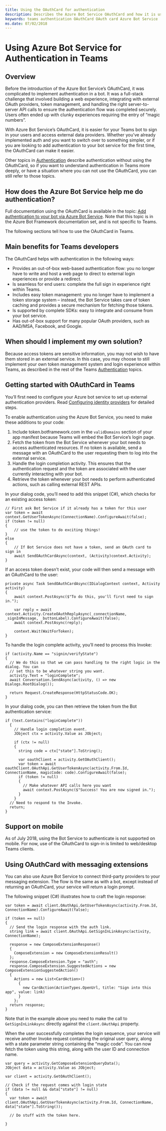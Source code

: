 ```yaml
---
title: Using the OAuthCard for authentication
description: Describes the Azure Bot Service OAuthCard and how it is used for authentication
keywords: teams authentication OAuthCard OAuth card Azure Bot Service
ms.date: 07/02/2018
---
```

# Using Azure Bot Service for Authentication in Teams

## Overview

Before the introduction of the Azure Bot Service’s OAuthCard, it was complicated to implement authentication in a bot. It was a full-stack challenge that involved building a web experience, integrating with external OAuth providers, token management, and handling the right server-to-server API calls to ensure the authentication flow was completed securely. Users often ended up with clunky experiences requiring the entry of “magic numbers”.

With Azure Bot Service’s OAuthCard, it is easier for your Teams bot to sign in your users and access external data providers. Whether you’ve already implemented auth and you want to switch over to something simpler, or if you are looking to add authentication to your bot service for the first time, the OAuthCard can make it easier.

Other topics in [Authentication](~/concepts/authentication/authentication) describe authentication without using the OAuthCard, so if you want to understand authentication in Teams more deeply, or have a situation where you can not use the OAuthCard, you can still refer to those topics.

## How does the Azure Bot Service help me do authentication?

Full documentation using the OAuthCard is available in the topic: [Add authentication to your bot via Azure Bot Service](https://docs.microsoft.com/en-us/azure/bot-service/bot-builder-tutorial-authentication?view=azure-bot-service-3.0). Note that this topic is in the Azure Bot Framework documentation set, and is not specific to Teams.

The following sections tell how to use the OAuthCard in Teams.

## Main benefits for Teams developers

The OAuthCard helps with authentication in the following ways:

* Provides an out-of-box web-based authentication flow: you no longer have to write and host a web page to direct to external login experiences or provide a redirect.
* Is seamless for end users: complete the full sign in experience right within Teams.
* Includes easy token management: you no longer have to implement a token storage system – instead, the Bot Service takes care of token caching and provides a secure mechanism for fetching those tokens.
* Is supported by complete SDKs: easy to integrate and consume from your bot service.
* Has out-of-box support for many popular OAuth providers, such as AAD/MSA, Facebook, and Google.

## When should I implement my own solution?

Because access tokens are sensitive information, you may not wish to have them stored in an external service. In this case, you may choose to still implement your own token management system and login experience within Teams, as described in the rest of the Teams [Authentication](~/concepts/authentication/authentication) topics.

## Getting started with OAuthCard in Teams

You’ll first need to configure your Azure bot service to set up external authentication providers. Read [Configuring identity providers](~/concepts/authentication/auth-configure) for detailed steps.

To enable authentication using the Azure Bot Service, you need to make these additions to your code:

1. Include token.botframework.com in the `validDomains` section of your app manifest because Teams will embed the Bot Service’s login page.
2. Fetch the token from the Bot Service whenever your bot needs to access authenticated resources. If no token is available, send a message with an OAuthCard to the user requesting them to log into the external service.
3. Handle the login completion activity. This ensures that the authentication request and the token are associated with the user currently interacting with your bot.
4. Retrieve the token whenever your bot needs to perform authenticated actions, such as calling external REST APIs.

In your dialog code, you’ll need to add this snippet (C#), which checks for an existing access token:

```CSharp
// First ask Bot Service if it already has a token for this user
var token = await context.GetUserTokenAsync(ConnectionName).ConfigureAwait(false);
if (token != null)
{
    // use the token to do exciting things!
}
else
{
    // If Bot Service does not have a token, send an OAuth card to sign in 
    await SendOAuthCardAsync(context, (Activity)context.Activity);
}
```

If an access token doesn’t exist, your code will then send a message with an OAuthCard to the user:

```CSharp
private async Task SendOAuthCardAsync(IDialogContext context, Activity activity)
{
    await context.PostAsync($"To do this, you'll first need to sign in.");

    var reply = await context.Activity.CreateOAuthReplyAsync(_connectionName, _signInMessage, _buttonLabel).ConfigureAwait(false);
    await context.PostAsync(reply);

    context.Wait(WaitForToken);
}
```

To handle the login complete activity, you’ll need to process this Invoke:

```CSharp
if (activity.Name == "signin/verifyState")
{
  // We do this so that we can pass handling to the right logic in the dialog. You can
  // set this to be whatever string you want.
  activity.Text = "loginComplete";
  await Conversation.SendAsync(activity, () => new Dialogs.RootDialog());

  return Request.CreateResponse(HttpStatusCode.OK);
}
```

In your dialog code, you can then retrieve the token from the Bot authentication service:

```CSharp
if (text.Contains("loginComplete"))
  {
    // Handle login completion event.
    JObject ctx = activity.Value as JObject;

    if (ctx != null)
    {
      string code = ctx["state"].ToString();

      var oauthClient = activity.GetOAuthClient();
      var token = await oauthClient.OAuthApi.GetUserTokenAsync(activity.From.Id, ConnectionName, magicCode: code).ConfigureAwait(false);
      if (token != null)
      {
        // Make whatever API calls here you want
        await context.PostAsync($"Success! You are now signed in.");
      }
    }
  // Need to respond to the Invoke.
  return;
}
```

## Support on mobile

As of July 2018, using the Bot Service to authenticate is not supported on mobile. For now, use of the OAuthCard to sign-in is limited to web/desktop Teams clients.

## Using OAuthCard with messaging extensions

You can also use Azure Bot Service to connect third-party providers to your messaging extension. The flow is the same as with a bot, except instead of returning an OAuthCard, your service will return a login prompt.

The following snippet (C#) illustrates how to craft the login response:

```CSharp
var token = await client.OAuthApi.GetUserTokenAsync(activity.From.Id, ConnectionName).ConfigureAwait(false);

if (token == null)
{
  // Send the login response with the auth link.
  string link = await client.OAuthApi.GetSignInLinkAsync(activity, ConnectionName);

  response = new ComposeExtensionResponse()
  {
    ComposeExtension = new ComposeExtensionResult()
  };
  response.ComposeExtension.Type = "auth";
  response.ComposeExtension.SuggestedActions = new ComposeExtensionSuggestedAction()
  {
    Actions = new List<CardAction>()
      {
        new CardAction(ActionTypes.OpenUrl, title: "Sign into this app", value: link)
      }
    };
  return response;
}
```

Note that in the example above you need to make the call to `GetSignInLinkAsync` directly against the `client.OAuthApi` property.

When the user successfully completes the login sequence, your service will receive another Invoke request containing the original user query, along with a state parameter string containing the “magic code”. You can now fetch the token using this string, along with the user ID and connection name.

```CSharp
var query = activity.GetComposeExtensionQueryData();
JObject data = activity.Value as JObject;

var client = activity.GetOAuthClient();

// Check if the request comes with login state
if (data != null && data["state"] != null)
{
  var token = await client.OAuthApi.GetUserTokenAsync(activity.From.Id, ConnectionName, data["state"].ToString());

  // Do stuff with the token here.

}
```